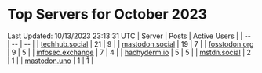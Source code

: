 # Top Servers for October 2023
Last Updated: 10/13/2023 23:13:31 UTC
| Server | Posts | Active Users |
| -- | -- | -- |
| [techhub.social](https://techhub.social/tags/PowerShell) | 21 | 9 |
| [mastodon.social](https://mastodon.social/tags/PowerShell) | 19 | 7 |
| [fosstodon.org](https://fosstodon.org/tags/PowerShell) | 9 | 5 |
| [infosec.exchange](https://infosec.exchange/tags/PowerShell) | 7 | 4 |
| [hachyderm.io](https://hachyderm.io/tags/PowerShell) | 5 | 5 |
| [mstdn.social](https://mstdn.social/tags/PowerShell) | 2 | 1 |
| [mastodon.uno](https://mastodon.uno/tags/PowerShell) | 1 | 1 |

